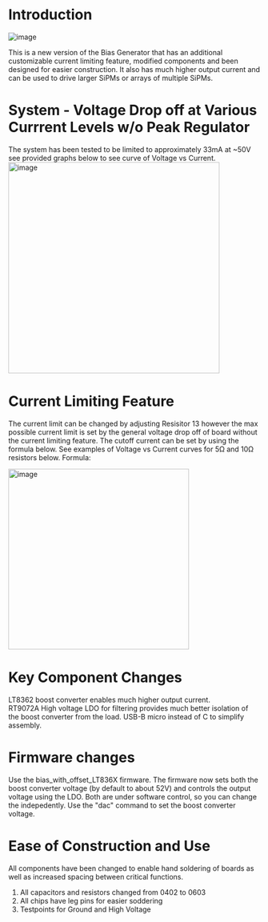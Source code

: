 # Introduction

![image](https://user-images.githubusercontent.com/16110774/224592440-e20e4623-2d26-419e-829d-9275bcd94b29.png)

This is a new version of the Bias Generator that has an additional customizable current limiting feature, modified components and been designed for easier construction. It also has much higher output current and can be used to drive larger SiPMs or arrays of multiple SiPMs.  


# System - Voltage Drop off at Various Currrent Levels w/o Peak Regulator
The system has been tested to be limited to approximately 33mA at ~50V see provided graphs below to see curve of Voltage vs Current.
<img width="422" alt="image" src="https://user-images.githubusercontent.com/21182901/167532900-df6c0ab5-f566-453c-a1a4-490e9dddc416.png">


# Current Limiting Feature
The current limit can be changed by adjusting Resisitor 13 however the max possible current limit is set by the general voltage drop off of board without the current limiting feature. The cutoff current can be set by using the formula below. See examples of Voltage vs Current curves for 5Ω and 10Ω resistors below.
Formula: 

<img width="361" alt="image" src="https://user-images.githubusercontent.com/21182901/167533017-04e06f4c-6364-4a5a-95fe-0270fc58a49f.png">


# Key Component Changes
LT8362 boost converter enables much higher output current.  
RT9072A High voltage LDO for filtering provides much better isolation of the boost converter from the load.
USB-B micro instead of C to simplify assembly.

# Firmware changes
Use the bias_with_offset_LT836X firmware. The firmware now sets both the boost converter voltage (by default to about 52V) and controls the output voltage using the LDO.  Both are under software control, so you can change the indepedently.  Use the "dac" command to set the boost converter voltage.   

# Ease of Construction and Use
All components have been changed to enable hand soldering of boards as well as increased spacing between critical functions. 
1. All capacitors and resistors changed from 0402 to 0603
2. All chips have leg pins for easier soddering
3. Testpoints for Ground and High Voltage

